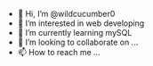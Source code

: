 - 👋 Hi, I’m @wildcucumber0
- 👀 I’m interested in web developing
- 🌱 I’m currently learning mySQL
- 💞️ I’m looking to collaborate on ...
- 📫 How to reach me ...

<!---
wildcucumber0/wildcucumber0 is a ✨ special ✨ repository because its `README.md` (this file) appears on your GitHub profile.
You can click the Preview link to take a look at your changes.
--->

